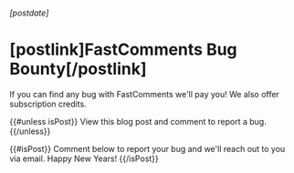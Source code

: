 ###### [postdate]
# [postlink]FastComments Bug Bounty[/postlink]

If you can find any bug with FastComments we'll pay you! We also offer subscription credits.

{{#unless isPost}}
View this blog post and comment to report a bug.
{{/unless}}

{{#isPost}}
Comment below to report your bug and we'll reach out to you via email.
Happy New Years!
{{/isPost}}
